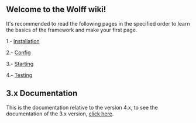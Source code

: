 ## Welcome to the Wolff wiki!

It's recommended to read the following pages in the specified order to learn the basics of the framework and make your first page.

1.- [Installation](https://getwolff.com/doc/4.x/installation)

2.- [Config](https://getwolff.com/doc/4.x/config)

3.- [Starting](https://getwolff.com/doc/4.x/starting)

4.- [Testing](https://getwolff.com/doc/4.x/testing)

## 3.x Documentation

This is the documentation relative to the version 4.x, to see the documentation of the 3.x version, [click here](https://getwolff.com/doc/3.x/home).
